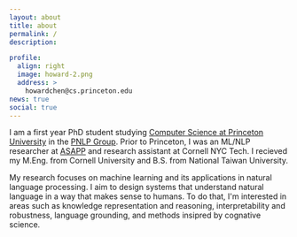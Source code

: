 ```yaml
---
layout: about
title: about
permalink: /
description:

profile:
  align: right
  image: howard-2.png
  address: >
    howardchen@cs.princeton.edu
news: true
social: true
---
```

I am a first year PhD student studying [Computer Science at Princeton University](https://www.cs.princeton.edu/) in the [PNLP Group](https://nlp.cs.princeton.edu/). Prior to Princeton, I was an ML/NLP researcher at [ASAPP](https://www.asapp.com/platform/applied-research/) and research assistant at Cornell NYC Tech. I recieved my M.Eng. from Cornell University and B.S. from National Taiwan University.

My research focuses on machine learning and its applications in natural language processing. I aim to design systems that understand natural language in a way that makes sense to humans. To do that, I'm interested in areas such as knowledge representation and reasoning, interpretability and robustness, language grounding, and methods insipred by cognative science.

